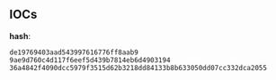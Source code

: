 
## IOCs

__hash__:

```text
de19769403aad543997616776ff8aab9
9ae9d760c4d117f6eef5d439b7814eb6d4903194
36a4842f4090dcc5979f3515d62b3218dd84133b8b633050dd07cc332dca2055
```